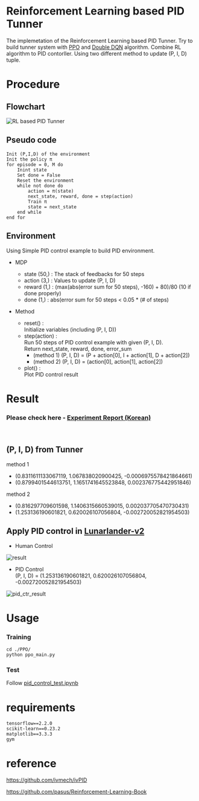 # Reinforcement Learning based PID Tunner
The implemetation of the Reinforcement Learning based PID Tunner. Try to build tunner system with [PPO](https://arxiv.org/abs/1707.06347) and [Double DQN](https://arxiv.org/abs/1509.06461) algorithm. Combine RL algorithm to PID contorller. Using two different method to update (P, I, D) tuple.


# Procedure

## Flowchart
![RL based PID Tunner](https://user-images.githubusercontent.com/30210944/109543644-e6adbd00-7b09-11eb-8ff3-16863d9db2e7.png)

## Pseudo code
```
Init (P,I,D) of the environment
Init the policy π
for episode = 0, M do
	Inint state
	Set done = False
	Reset the environment
	while not done do
		action = π(state)
		next_state, reward, done = step(action)
		Train π
		state = next_state
	end while
end for
```

## Environment
Using Simple PID control example to build PID environment.
- MDP
    - state (50,) : The stack of feedbacks for 50 steps
    - action (3,) : Values to update (P, I, D) 
    - reward (1,) : (max(abs(error sum for 50 steps), -160) + 80)/80 (10 if done properly)
    - done (1,) : abs(error sum for 50 steps < 0.05 * (# of steps)

- Method
    - reset() : 
    <br>Initialize variables (including (P, I, D))
    - step(action) : 
    <br> Run 50 steps of PID control example with given (P, I, D).
    <br> Return next_state, reward, done, error_sum
        - (method 1) (P, I, D) = (P + action[0], I + action[1], D + action[2])
        - (method 2) (P, I, D) = (action[0], action[1], action[2])
    - plot() :
    <br>Plot PID control result

# Result

### Please check here - [Experiment Report (Korean)](https://www.notion.so/RL-based-PID-Tunner-add9501d8c8d422eba55101da27d9072)

<br>

## (P, I, D) from Tunner
method 1
- (0.8311611133067119, 1.067838020900425, -0.0006975578421864661)
- (0.8799401544613751, 1.1651741645523848, 0.002376775442951846)

method 2
- (0.816297709601598, 1.1406315660539015, 0.002037705470730431)
- (1.253136190601821, 0.620026107056804, -0.002720052821954503)

## Apply PID control in [Lunarlander-v2](https://gym.openai.com/envs/LunarLander-v2/)
- Human Control

![result](https://user-images.githubusercontent.com/30210944/109546631-d13a9200-7b0d-11eb-9202-d2d6cb590191.gif)

- PID Control <br> (P, I, D) = (1.253136190601821, 0.620026107056804, -0.002720052821954503)

![pid_ctr_result](https://user-images.githubusercontent.com/30210944/109546804-00e99a00-7b0e-11eb-84b0-f61d8cc3db40.gif)


# Usage
### Training
```
cd ./PPO/
python ppo_main.py
```
### Test
Follow [pid_control_test.ipynb](https://github.com/backgom2357/reinforcement-learning-based-PID-tunner/blob/master/pid_control_test.ipynb)

# requirements
```
tensorflow==2.2.0
scikit-learn==0.23.2
matplotlib==3.3.3
gym
```

# reference
https://github.com/ivmech/ivPID

https://github.com/pasus/Reinforcement-Learning-Book